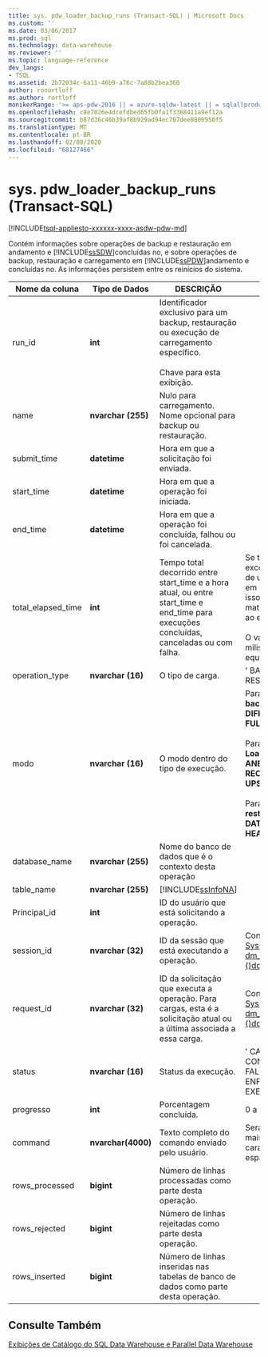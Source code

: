 ```yaml
---
title: sys. pdw_loader_backup_runs (Transact-SQL) | Microsoft Docs
ms.custom: ''
ms.date: 03/06/2017
ms.prod: sql
ms.technology: data-warehouse
ms.reviewer: ''
ms.topic: language-reference
dev_langs:
- TSQL
ms.assetid: 2b72034c-6a11-46b9-a76c-7a88b2bea360
author: ronortloff
ms.author: rortloff
monikerRange: '>= aps-pdw-2016 || = azure-sqldw-latest || = sqlallproducts-allversions'
ms.openlocfilehash: c8e7826e4dcefdbed65fb0fa1f3368411a9ef12a
ms.sourcegitcommit: b87d36c46b39af8b929ad94ec707dee8800950f5
ms.translationtype: MT
ms.contentlocale: pt-BR
ms.lasthandoff: 02/08/2020
ms.locfileid: "68127466"
---
```

# <a name="syspdw_loader_backup_runs-transact-sql"></a>sys. pdw_loader_backup_runs (Transact-SQL)
[!INCLUDE[tsql-appliesto-xxxxxx-xxxx-asdw-pdw-md](../../includes/tsql-appliesto-xxxxxx-xxxx-asdw-pdw-md.md)]

  Contém informações sobre operações de backup e restauração em andamento e [!INCLUDE[ssSDW](../../includes/sssdw-md.md)]concluídas no, e sobre operações de backup, restauração e carregamento em [!INCLUDE[ssPDW](../../includes/sspdw-md.md)]andamento e concluídas no. As informações persistem entre os reinícios do sistema.  
  
|Nome da coluna|Tipo de Dados|DESCRIÇÃO|Intervalo|  
|-----------------|---------------|-----------------|-----------|  
|run_id|**int**|Identificador exclusivo para um backup, restauração ou execução de carregamento específico.<br /><br /> Chave para esta exibição.||  
|name|**nvarchar (255)**|Nulo para carregamento. Nome opcional para backup ou restauração.||  
|submit_time|**datetime**|Hora em que a solicitação foi enviada.||  
|start_time|**datetime**|Hora em que a operação foi iniciada.||  
|end_time|**datetime**|Hora em que a operação foi concluída, falhou ou foi cancelada.||  
|total_elapsed_time|**int**|Tempo total decorrido entre start_time e a hora atual, ou entre start_time e end_time para execuções concluídas, canceladas ou com falha.|Se total_elapsed_time exceder o valor máximo de um inteiro (24,8 dias em milissegundos), isso causará falha de materialização devido ao estouro.<br /><br /> O valor máximo em milissegundos é equivalente a 24,8 dias.|  
|operation_type|**nvarchar (16)**|O tipo de carga.|' BACKUP ', ' LOAD ', ' RESTORE '|  
|modo|**nvarchar (16)**|O modo dentro do tipo de execução.|Para operation_type = **backup**<br />**DIFFERENTIAL**<br />**FULL**<br /><br /> Para operation_type = **Load**<br />**ANEXAR**<br />**RECARREGAR**<br />**UPSERT**<br /><br /> Para operation_type = **restaurar**<br />**DATABASE**<br />**HEADER_ONLY**|  
|database_name|**nvarchar (255)**|Nome do banco de dados que é o contexto desta operação||  
|table_name|**nvarchar (255)**|[!INCLUDE[ssInfoNA](../../includes/ssinfona-md.md)]||  
|Principal_id|**int**|ID do usuário que está solicitando a operação.||  
|session_id|**nvarchar (32)**|ID da sessão que está executando a operação.|Consulte session_id em [Sys. dm_pdw_exec_sessions &#40;&#41;do Transact-SQL ](../../relational-databases/system-dynamic-management-views/sys-dm-pdw-exec-sessions-transact-sql.md).|  
|request_id|**nvarchar (32)**|ID da solicitação que executa a operação. Para cargas, esta é a solicitação atual ou a última associada a essa carga.|Consulte request_id em [Sys. dm_pdw_exec_requests &#40;&#41;do Transact-SQL ](../../relational-databases/system-dynamic-management-views/sys-dm-pdw-exec-requests-transact-sql.md).|  
|status|**nvarchar (16)**|Status da execução.|' CANCELADO ', ' CONCLUÍDO ', ' COM FALHA ', ' ENFILEIRADO ', ' EM EXECUÇÃO '|  
|progresso|**int**|Porcentagem concluída.|0 a 100|  
|command|**nvarchar(4000)**|Texto completo do comando enviado pelo usuário.|Será truncado se tiver mais de 4000 caracteres (contando espaços).|  
|rows_processed|**bigint**|Número de linhas processadas como parte desta operação.||  
|rows_rejected|**bigint**|Número de linhas rejeitadas como parte desta operação.||  
|rows_inserted|**bigint**|Número de linhas inseridas nas tabelas de banco de dados como parte desta operação.||  
  
## <a name="see-also"></a>Consulte Também  
 [Exibições de Catálogo do SQL Data Warehouse e Parallel Data Warehouse](../../relational-databases/system-catalog-views/sql-data-warehouse-and-parallel-data-warehouse-catalog-views.md)  
  
  
